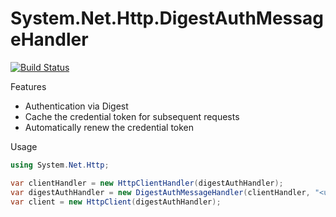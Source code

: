 # System.Net.Http.DigestAuthMessageHandler

[![Build Status](https://travis-ci.org/toburger/System.Net.Http.DigestAuthMessageHandler.svg?branch=master)](https://travis-ci.org/toburger/System.Net.Http.DigestAuthMessageHandler)

Features

* Authentication via Digest
* Cache the credential token for subsequent requests
* Automatically renew the credential token

Usage

```csharp
using System.Net.Http;

var clientHandler = new HttpClientHandler(digestAuthHandler);
var digestAuthHandler = new DigestAuthMessageHandler(clientHandler, "<username>", "<password>");
var client = new HttpClient(digestAuthHandler);
```
